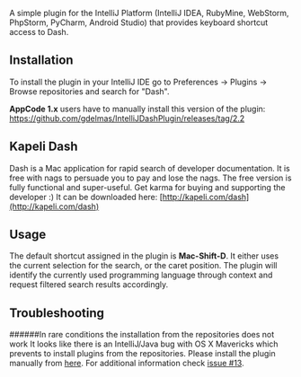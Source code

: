 A simple plugin for the IntelliJ Platform (IntelliJ IDEA, RubyMine, WebStorm, PhpStorm, PyCharm, Android Studio) that provides keyboard shortcut access to Dash.

## Installation
To install the plugin in your IntelliJ IDE go to Preferences -> Plugins -> Browse repositories and search for "Dash".

**AppCode 1.x** users have to manually install this version of the plugin: https://github.com/gdelmas/IntelliJDashPlugin/releases/tag/2.2

## Kapeli Dash
Dash is a Mac application for rapid search of developer documentation. It is free with nags to persuade you to pay and lose the nags. The free version is fully functional and super-useful. Get karma for buying and supporting the developer :) It can be downloaded here:
[http://kapeli.com/dash](http://kapeli.com/dash)

## Usage
The default shortcut assigned in the plugin is **Mac-Shift-D**.
It either uses the current selection for the search, or the caret position. The plugin will identify the currently used programming language through context and request filtered search results accordingly.

## Troubleshooting
######In rare conditions the installation from the repositories does not work
It looks like there is an IntelliJ/Java bug with OS X Mavericks which prevents to install plugins from the repositories. Please install the plugin manually from [here](https://github.com/gdelmas/IntelliJDashPlugin/releases). For additional information check [issue #13](https://github.com/gdelmas/IntelliJDashPlugin/issues/13).
